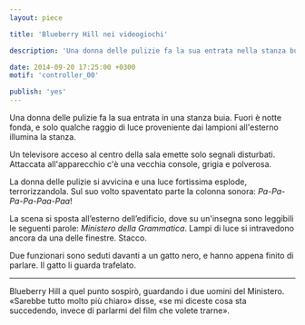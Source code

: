 ```yaml
---
layout: piece

title: 'Blueberry Hill nei videogiochi'

description: 'Una donna delle pulizie fa la sua entrata nella stanza buia…'

date: 2014-09-20 17:25:00 +0300
motif: 'controller_00'

publish: 'yes'
---
```


Una donna delle pulizie fa la sua entrata in una stanza buia. Fuori è notte fonda, e solo qualche raggio di luce proveniente dai lampioni all'esterno illumina la stanza.

Un televisore acceso al centro della sala emette solo segnali disturbati. Attaccata all'apparecchio c'è una vecchia console, grigia e polverosa.

La donna delle pulizie si avvicina e una luce fortissima esplode, terrorizzandola. Sul suo volto spaventato parte la colonna sonora: *Pa-Pa-Pa-Pa-Paa-Paa*!

La scena si sposta all’esterno dell’edificio, dove su un'insegna sono leggibili le seguenti parole: *Ministero della Grammatica*. Lampi di luce si intravedono ancora da una delle finestre. Stacco.

Due funzionari sono seduti davanti a un gatto nero, e hanno appena finito di parlare. Il gatto li guarda trafelato.

***

Blueberry Hill a quel punto sospirò, guardando i due uomini del Ministero. «Sarebbe tutto molto più chiaro» disse, «se mi diceste cosa sta succedendo, invece di parlarmi del film che volete trarne».
